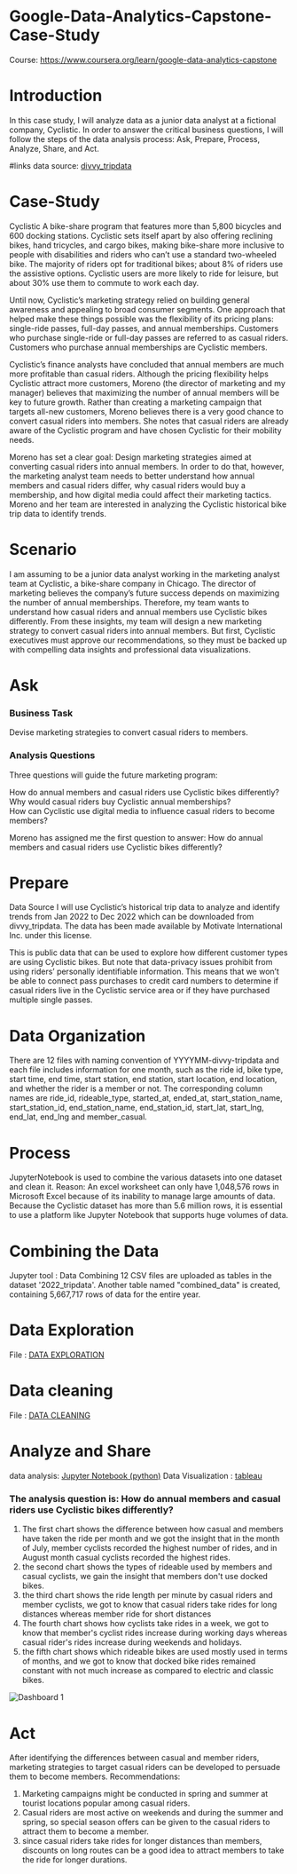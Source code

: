 # Google-Data-Analytics-Capstone-Case-Study
Course: https://www.coursera.org/learn/google-data-analytics-capstone

# Introduction
In this case study, I will analyze data as  a junior data analyst at a fictional company, Cyclistic. In order to answer the critical business questions, I will follow the steps of the data analysis process: Ask, Prepare, Process, Analyze, Share, and Act.

#links
data source: [divvy_tripdata](https://divvy-tripdata.s3.amazonaws.com/index.html)

# Case-Study
Cyclistic
A bike-share program that features more than 5,800 bicycles and 600 docking stations. Cyclistic sets itself apart by also offering reclining bikes, hand tricycles, and cargo bikes, making bike-share more inclusive to people with disabilities and riders who can’t use a standard two-wheeled bike. The majority of riders opt for traditional bikes; about 8% of riders use the assistive options. Cyclistic users are more likely to ride for leisure, but about 30% use them to commute to work each day.

Until now, Cyclistic’s marketing strategy relied on building general awareness and appealing to broad consumer segments. One approach that helped make these things possible was the flexibility of its pricing plans: single-ride passes, full-day passes, and annual memberships. Customers who purchase single-ride or full-day passes are referred to as casual riders. Customers who purchase annual memberships are Cyclistic members.

Cyclistic’s finance analysts have concluded that annual members are much more profitable than casual riders. Although the pricing flexibility helps Cyclistic attract more customers, Moreno (the director of marketing and my manager) believes that maximizing the number of annual members will be key to future growth. Rather than creating a marketing campaign that targets all-new customers, Moreno believes there is a very good chance to convert casual riders into members. She notes that casual riders are already aware of the Cyclistic program and have chosen Cyclistic for their mobility needs.

Moreno has set a clear goal: Design marketing strategies aimed at converting casual riders into annual members. In order to do that, however, the marketing analyst team needs to better understand how annual members and casual riders differ, why casual riders would buy a membership, and how digital media could affect their marketing tactics. Moreno and her team are interested in analyzing the Cyclistic historical bike trip data to identify trends.

# Scenario
I am assuming to be a junior data analyst working in the marketing analyst team at Cyclistic, a bike-share company in Chicago. The director of marketing believes the company’s future success depends on maximizing the number of annual memberships. Therefore, my team wants to understand how casual riders and annual members use Cyclistic bikes differently. From these insights, my team will design a new marketing strategy to convert casual riders into annual members. But first, Cyclistic executives must approve our recommendations, so they must be backed up with compelling data insights and professional data visualizations.

# Ask
### Business Task
Devise marketing strategies to convert casual riders to members.

### Analysis Questions
Three questions will guide the future marketing program:

How do annual members and casual riders use Cyclistic bikes differently?<br>
Why would casual riders buy Cyclistic annual memberships?<br>
How can Cyclistic use digital media to influence casual riders to become members?<br>

Moreno has assigned me the first question to answer: How do annual members and casual riders use Cyclistic bikes differently?

# Prepare
Data Source
I will use Cyclistic’s historical trip data to analyze and identify trends from Jan 2022 to Dec 2022 which can be downloaded from divvy_tripdata. The data has been made available by Motivate International Inc. under this license.

This is public data that can be used to explore how different customer types are using Cyclistic bikes. But note that data-privacy issues prohibit from using riders’ personally identifiable information. This means that we won’t be able to connect pass purchases to credit card numbers to determine if casual riders live in the Cyclistic service area or if they have purchased multiple single passes.

# Data Organization
There are 12 files with naming convention of YYYYMM-divvy-tripdata and each file includes information for one month, such as the ride id, bike type, start time, end time, start station, end station, start location, end location, and whether the rider is a member or not. The corresponding column names are ride_id, rideable_type, started_at, ended_at, start_station_name, start_station_id, end_station_name, end_station_id, start_lat, start_lng, end_lat, end_lng and member_casual.

# Process
JupyterNotebook  is used to combine the various datasets into one dataset and clean it.
Reason:
An excel worksheet can only have 1,048,576 rows in Microsoft Excel because of its inability to manage large amounts of data. Because the Cyclistic dataset has more than 5.6 million rows, it is essential to use a platform like Jupyter Notebook that supports huge volumes of data.

# Combining the Data
Jupyter tool : Data Combining
12 CSV files are uploaded as tables in the dataset '2022_tripdata'. Another table named "combined_data" is created, containing 5,667,717 rows of data for the entire year.

# Data Exploration
File : [DATA EXPLORATION](https://github.com/alimjahagirdar/Google-Data-Analytics-Capstone-Case-Study/blob/master/cyclist.ipynb)
# Data cleaning
File : [DATA CLEANING](https://github.com/alimjahagirdar/Google-Data-Analytics-Capstone-Case-Study/blob/master/cyclist.ipynb)
# Analyze and Share
 data analysis: [Jupyter Notebook (python)](https://github.com/alimjahagirdar/Google-Data-Analytics-Capstone-Case-Study/blob/master/cyclist.ipynb)
 Data Visualization : [tableau](https://public.tableau.com/views/CyclisticDashboard_16871775780630/Dashboard1?:language=en-GB&:display_count=n&:origin=viz_share_link)

 ### The analysis question is: How do annual members and casual riders use Cyclistic bikes differently?
 1. The first chart shows the difference between how casual and members have taken the ride per month and we got the insight that in the month of July, member cyclists recorded the highest number of rides, and in August month casual cyclists recorded the highest rides.
 2. the second chart shows the types of rideable used by members and casual cyclists, we gain the insight that members don't use docked bikes.
 3. the third chart shows the ride length per minute by casual riders and member cyclists, we got to know that casual riders take rides for long distances whereas member ride for short distances
 4. The fourth chart shows how cyclists take rides in a week, we got to know that member's cyclist rides increase during working days whereas casual rider's rides increase during weekends and holidays.
 5. the fifth chart shows which rideable bikes are used mostly used in terms of months, and we got to know that docked bike rides remained constant with not much increase as compared to electric and classic bikes. 
 
 ![Dashboard 1](https://github.com/alimjahagirdar/Google-Data-Analytics-Capstone-Case-Study/assets/69685661/426f92b9-977b-4f3b-8e56-b50000699c82)

 # Act
 After identifying the differences between casual and member riders, marketing strategies to target casual riders can be developed to persuade them to become members.
Recommendations:

1. Marketing campaigns might be conducted in spring and summer at tourist locations popular among casual riders.
2. Casual riders are most active on weekends and during the summer and spring, so special season offers can be given to the casual riders to attract them to become a member.
3. since casual riders take rides for longer distances than members, discounts on long routes can be a good idea to attract members to take the ride for longer durations.

 


